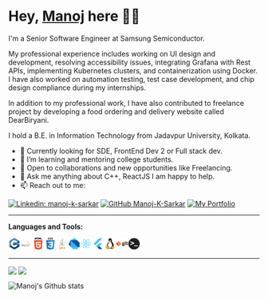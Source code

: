 # Hey, [Manoj](https://github.com/manojksarkar) here 👋🏽 


I'm a Senior Software Engineer at Samsung Semiconductor. 


My professional experience includes working on UI design and development, resolving accessibility issues, integrating Grafana with Rest APIs, implementing Kubernetes clusters, and containerization using Docker. 
<br/>
I have also worked on automation testing, test case development, and chip design compliance during my internships.

In addition to my professional work, I have also contributed to freelance project by developing a food ordering and delivery website called DearBiryani.

I hold a B.E. in Information Technology from Jadavpur University, Kolkata.


- 🔭 Currently looking for SDE, FrontEnd Dev 2 or Full stack dev.
- 🌱 I’m learning and mentoring college students.
- 👯 Open to collaborations and new opportunities like Freelancing. 
- 💬 Ask me anything about C++, ReactJS I am happy to help.
- 📫 Reach out to me:
  
[![Linkedin: manoj-k-sarkar](https://img.shields.io/badge/-Connect-blue?style=flat-square&logo=Linkedin&logoColor=white&link=https://www.linkedin.com/in/manojksarkar/)](https://www.linkedin.com/in/manojksarkar//)
[![GitHub Manoj-K-Sarkar](https://img.shields.io/github/followers/manojksarkar?label=follow&style=social)](https://github.com/manojksarkar)
[![My Portfolio](http://img.shields.io/badge/-Portfolio-orangered?style=flat-squarelink=http://manojkumarsarkar.me/)](http://manojkumarsarkar.me/)

---------------------------------------------------------------------------------------------------------------------------------------------------------------------------------

**Languages and Tools:** 

<img align="left" height="24" src="https://raw.githubusercontent.com/github/explore/80688e429a7d4ef2fca1e82350fe8e3517d3494d/topics/cpp/cpp.png"/>
<img align="left" height="24" src="https://raw.githubusercontent.com/github/explore/80688e429a7d4ef2fca1e82350fe8e3517d3494d/topics/mysql/mysql.png"/>
<img align="left" height="24" src="https://raw.githubusercontent.com/github/explore/80688e429a7d4ef2fca1e82350fe8e3517d3494d/topics/html/html.png"/>
<img align="left" height="24" src="https://raw.githubusercontent.com/github/explore/80688e429a7d4ef2fca1e82350fe8e3517d3494d/topics/css/css.png"/>
<img align="left" height="24" src="https://raw.githubusercontent.com/github/explore/80688e429a7d4ef2fca1e82350fe8e3517d3494d/topics/java/java.png">
<img align="left" height="24" src="https://raw.githubusercontent.com/github/explore/80688e429a7d4ef2fca1e82350fe8e3517d3494d/topics/dart/dart.png">
<img align="left" height="24" src="https://raw.githubusercontent.com/github/explore/80688e429a7d4ef2fca1e82350fe8e3517d3494d/topics/react/react.png">
<img align="left" height="24" src="https://raw.githubusercontent.com/github/explore/80688e429a7d4ef2fca1e82350fe8e3517d3494d/topics/flutter/flutter.png">
<img align="left" height="24" src="https://raw.githubusercontent.com/github/explore/80688e429a7d4ef2fca1e82350fe8e3517d3494d/topics/linux/linux.png">
<img align="left" height="24" src="https://raw.githubusercontent.com/github/explore/80688e429a7d4ef2fca1e82350fe8e3517d3494d/topics/git/git.png">
<img height="24" src="https://raw.githubusercontent.com/github/explore/80688e429a7d4ef2fca1e82350fe8e3517d3494d/topics/terminal/terminal.png">

---------------------------------------------------------------------------------------------------------------------------------------------------------------------------------

<img align="center" src="https://github-readme-stats.vercel.app/api/top-langs/?username=manojksarkar&layout=compact&theme=merko&count_private=true" />

<img align="center" src="https://github-readme-stats.vercel.app/api?username=manojksarkar&count_private=true&show_icons=true&theme=highcontrast" />

![Manoj's Github stats](https://github-readme-streak-stats.herokuapp.com/?user=manojksarkar&theme=vision-friendly-dark)

